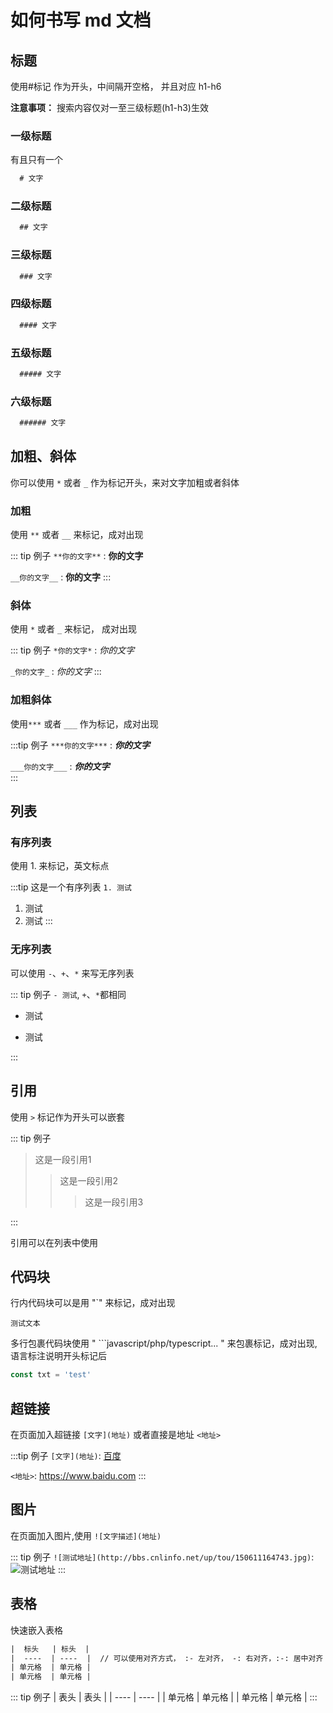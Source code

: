 # 如何书写 md 文档

## 标题

使用#标记 作为开头，中间隔开空格， 并且对应 h1-h6

**注意事项：** 搜索内容仅对一至三级标题(h1-h3)生效

### 一级标题

有且只有一个

```html
  # 文字
```

### 二级标题

```html
  ## 文字
```

### 三级标题

```html
  ### 文字
```

### 四级标题

```html
  #### 文字
```

### 五级标题

```html
  ##### 文字
```

### 六级标题

```html
  ###### 文字
```

## 加粗、斜体

你可以使用 `*` 或者 `_` 作为标记开头，来对文字加粗或者斜体

### 加粗

使用 `**` 或者 `__` 来标记，成对出现

::: tip 例子
`**你的文字**` : **你的文字**

`__你的文字__` : __你的文字__
:::

### 斜体

使用 `*` 或者 `_` 来标记， 成对出现

::: tip 例子
`*你的文字*` : *你的文字*

`_你的文字_` : _你的文字_
:::

### 加粗斜体

使用`***` 或者 `___` 作为标记，成对出现

:::tip 例子
`***你的文字***` : ***你的文字***

`___你的文字___` : ___你的文字___  
:::

## 列表

### 有序列表

使用 1. 来标记，英文标点

:::tip 这是一个有序列表 `1. 测试`

  1. 测试
  2. 测试
:::

### 无序列表

可以使用 `-`、`+`、`*` 来写无序列表

::: tip 例子 `- 测试`, `+`、`*`都相同

- 测试

- 测试

:::

## 引用

使用 `>` 标记作为开头可以嵌套

::: tip 例子

> 这是一段引用1
>> 这是一段引用2
>>> 这是一段引用3

:::

引用可以在列表中使用

## 代码块

行内代码块可以是用 "`" 来标记，成对出现

`测试文本`

多行包裹代码块使用 " ```javascript/php/typescript... " 来包裹标记，成对出现, 语言标注说明开头标记后

```js
const txt = 'test'
```

## 超链接

在页面加入超链接 `[文字](地址)` 或者直接是地址 `<地址>`

:::tip 例子
`[文字](地址)`: [百度](https://www.baidu.com)

`<地址>`: <https://www.baidu.com>
:::

## 图片

在页面加入图片,使用 `![文字描述](地址)`

::: tip 例子
  `![测试地址](http://bbs.cnlinfo.net/up/tou/150611164743.jpg)`:![测试地址](http://bbs.cnlinfo.net/up/tou/150611164743.jpg)
:::

## 表格

快速嵌入表格

```html
|  标头   | 标头  |
|  ----  | ----  |  // 可以使用对齐方式， :- 左对齐， -: 右对齐，:-: 居中对齐
| 单元格  | 单元格 |
| 单元格  | 单元格 |
```

::: tip 例子
  |  表头   | 表头  |
  |  ----  | ----  |
  | 单元格  | 单元格 |
  | 单元格  | 单元格 |
:::